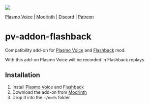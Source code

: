 ![](https://i.imgur.com/8V1GM18.png)

<div>
    <a href="https://modrinth.com/mod/plasmo-voice">Plasmo Voice</a>
    <span> | </span>
    <a href="https://modrinth.com/plugin/pv-addon-flashback">Modrinth</a>
    <span> | </span>
    <a href="https://discord.com/invite/uueEqzwCJJ">Discord</a>
     <span> | </span>
    <a href="https://www.patreon.com/plasmomc">Patreon</a>
</div>

# pv-addon-flashback

Compatibility add-on for [Plasmo Voice](https://modrinth.com/plugin/plasmo-voice) and [Flashback](https://modrinth.com/mod/flashback) mod.

With this add-on Plasmo Voice will be recorded in Flashback replays.

## Installation

1. Install [Plasmo Voice](https://modrinth.com/plugin/plasmo-voice) and [Flashback](https://modrinth.com/mod/flashback)
1. Download the add-on from [Modrinth](https://modrinth.com/mod/pv-addon-flashback/)
1. Drop it into the `~/mods` folder
